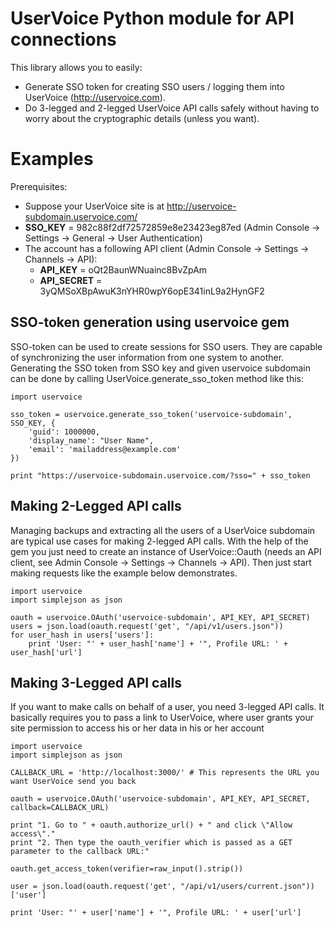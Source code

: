 UserVoice Python module for API connections
===========================================

This library allows you to easily:
* Generate SSO token for creating SSO users / logging them into UserVoice (http://uservoice.com).
* Do 3-legged and 2-legged UserVoice API calls safely without having to worry about the cryptographic details (unless you want).

Examples
========

Prerequisites:
* Suppose your UserVoice site is at http://uservoice-subdomain.uservoice.com/
* **SSO\_KEY** = 982c88f2df72572859e8e23423eg87ed (Admin Console -> Settings -> General -> User Authentication)
* The account has a following API client (Admin Console -> Settings -> Channels -> API):
    * **API\_KEY** = oQt2BaunWNuainc8BvZpAm
    * **API\_SECRET** = 3yQMSoXBpAwuK3nYHR0wpY6opE341inL9a2HynGF2

SSO-token generation using uservoice gem
----------------------------------------

SSO-token can be used to create sessions for SSO users. They are capable of synchronizing the user information from one system to another.
Generating the SSO token from SSO key and given uservoice subdomain can be done by calling UserVoice.generate\_sso\_token method like this:

    import uservoice

    sso_token = uservoice.generate_sso_token('uservoice-subdomain', SSO_KEY, {
        'guid': 1000000,
        'display_name': "User Name",
        'email': 'mailaddress@example.com'
    })

    print "https://uservoice-subdomain.uservoice.com/?sso=" + sso_token

Making 2-Legged API calls
-------------------------

Managing backups and extracting all the users of a UserVoice subdomain are typical use cases for making 2-legged API calls. With the help
of the gem you just need to create an instance of UserVoice::Oauth (needs an API client, see Admin Console -> Settings -> Channels -> API).
Then just start making requests like the example below demonstrates.

    import uservoice
    import simplejson as json

    oauth = uservoice.OAuth('uservoice-subdomain', API_KEY, API_SECRET)
    users = json.load(oauth.request('get', "/api/v1/users.json"))
    for user_hash in users['users']:
        print 'User: "' + user_hash['name'] + '", Profile URL: ' + user_hash['url']

Making 3-Legged API calls
-------------------------

If you want to make calls on behalf of a user, you need 3-legged API calls. It basically requires you to pass a link to UserVoice, where
user grants your site permission to access his or her data in his or her account

    import uservoice
    import simplejson as json

    CALLBACK_URL = 'http://localhost:3000/' # This represents the URL you want UserVoice send you back

    oauth = uservoice.OAuth('uservoice-subdomain', API_KEY, API_SECRET, callback=CALLBACK_URL)

    print "1. Go to " + oauth.authorize_url() + " and click \"Allow access\"."
    print "2. Then type the oauth_verifier which is passed as a GET parameter to the callback URL:"

    oauth.get_access_token(verifier=raw_input().strip())

    user = json.load(oauth.request('get', "/api/v1/users/current.json"))['user']

    print 'User: "' + user['name'] + '", Profile URL: ' + user['url']